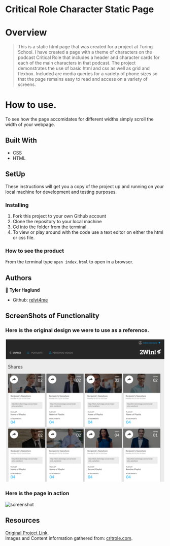 # Critical Role Character Static Page

# Overview

> This is a static html page that was created for a project at Turing School. I have created a page with a theme of characters on the podcast Critical Role that includes a header and character cards for each of the main characters in that podcast. The project demonstrates the use of basic html and css as well as grid and flexbox. Included are media queries for a variety of phone sizes so that the page remains easy to read and access on a variety of screens. 

# How to use.

To see how the page accomidates for different widths simply scroll the width of your webpage.

## Built With

- CSS
- HTML

## SetUp

These instructions will get you a copy of the project up and running on your local machine for development and testing purposes. 

### Installing
1. Fork this project to your own Github account
2. Clone the repository to your local machine
3. Cd into the folder from the terminal
4. To view or play around with the code use a text editor on either the html or css file. 


### How to see the product

From the terminal type `open index.html` to open in a browser.   


## Authors

👤 **Tyler Haglund**
- Github: [relyt4me](https://github.com/relyt4me)

## ScreenShots of Functionality

### Here is the original design we were to use as a reference.   
![screenshot](img/screenshot-page.png)

### Here is the page in action
![screenshot](img/in-action.gif)


## Resources
   
   [Original Project Link](https://frontend.turing.io/projects/module-1/m1-static-comp.html).  
   Images and Content information gathered from: [critrole.com](critrole.com).  
